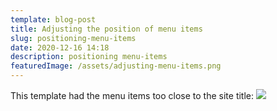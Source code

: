 ```yaml
---
template: blog-post
title: Adjusting the position of menu items
slug: positioning-menu-items
date: 2020-12-16 14:18
description: positioning menu-items
featuredImage: /assets/adjusting-menu-items.png
---
```

This template had the menu items too close to the site title:
![](/assets/header-start.png)

